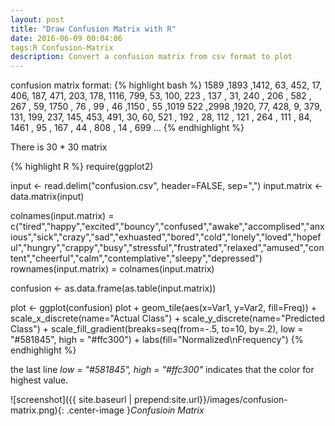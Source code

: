 ```yaml
---
layout: post
title: "Draw Confusion Matrix with R"
date: 2016-06-09 00:04:06
tags:R Confusion-Matrix
description: Convert a confusion matrix from csv format to plot
---
```


confusion matrix format:
{% highlight bash %}
 1589 ,1893 ,1412,   63,  452,   17,  406,  187,  471,  203,  178, 1116,  799,   53,  100,  223 , 137 ,  31, 240 , 206 , 582 , 267 ,  59, 1750 ,  76 ,  99 ,  46 ,1150 ,  55 ,1019 
  522 ,2998 ,1920,   77,  428,    9,  379,  131,  199,  237,  145,  453,  491,   30,   60,  521 , 192 ,  28, 112 , 121 , 264 , 111 ,  84, 1461 ,  95 , 167 ,  44 , 808 ,  14 , 699 
...
{% endhighlight %}


There is  30 * 30 matrix

{% highlight R %}
require(ggplot2)

input <- read.delim("confusion.csv", header=FALSE, sep=",")
input.matrix <- data.matrix(input)

colnames(input.matrix) = c("tired","happy","excited","bouncy","confused","awake","accomplised","anxious","sick","crazy","sad","exhuasted","bored","cold","lonely","loved","hopeful","hungry","crappy","busy","stressful","frustrated","relaxed","amused","content","cheerful","calm","contemplative","sleepy","depressed")
rownames(input.matrix) = colnames(input.matrix)

confusion <- as.data.frame(as.table(input.matrix))

plot <- ggplot(confusion)
plot + geom_tile(aes(x=Var1, y=Var2, fill=Freq)) + scale_x_discrete(name="Actual Class") + scale_y_discrete(name="Predicted Class") + scale_fill_gradient(breaks=seq(from=-.5, to=10, by=.2), low = "#581845", high = "#ffc300") + labs(fill="Normalized\nFrequency")
{% endhighlight %}

the last line *low = "#581845", high = "#ffc300"*  indicates that the color for highest value.

![screenshot]({{ site.baseurl | prepend:site.url}}/images/confusion-matrix.png){: .center-image }*Confusioin Matrix*
